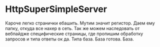 # HttpSuperSimpleServer

Кароче легко странички ебашить. Мутим значит регистор. Даем ему папку, откуда все нахер в сеть. Так же можем наследовать от вебпайдже специфические страницы, где пропишим обработку 
запросов и типа ответы ок да. Типа база. База готова. База.
